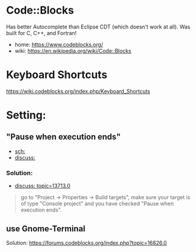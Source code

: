 # Code::Blocks
Has better Autocomplete than Eclipse CDT (which doesn't work at all). Was built for C, C++, and Fortran!

- home: https://www.codeblocks.org/
- wiki: https://en.wikipedia.org/wiki/Code::Blocks

# Keyboard Shortcuts
https://wiki.codeblocks.org/index.php/Keyboard_Shortcuts

# Setting:
## "Pause when execution ends"
- [sch:](https://www.google.com/search?q=codeblocks+%22Pause+when+execution+ends%22)
- [discuss:](https://forums.codeblocks.org/index.php?topic=8396.0)

### Solution:
- [discuss: topic=13713.0](https://forums.codeblocks.org/index.php?topic=13713.0)

> go to "Project -> Properties -> Build targets", make sure your target is of type "Console project" and you have checked "Pause when execution ends".

## use Gnome-Terminal
Solution: https://forums.codeblocks.org/index.php?topic=16826.0
